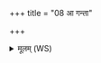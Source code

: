 +++
title = "08 आ गन्ता"

+++
<details><summary>मूलम् (WS)</summary>

आ गन्ता मा रिषण्यत प्रस्तोतारो माप स्थात समन्यवः ।  
दृढासो अमयिष्णवो मावपिष्यवः ॥ ॥ १० ॥
</details>
